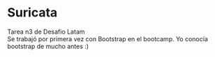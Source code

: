 # Suricata
Tarea n3 de Desafio Latam  
Se trabajó por primera vez con Bootstrap en el bootcamp. 
Yo conocía bootstrap de mucho antes :)
